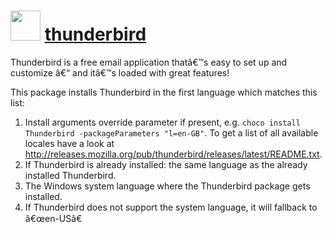 ﻿# <img src="https://cdn.rawgit.com/chocolatey/chocolatey-coreteampackages/edba4a5849ff756e767cba86641bea97ff5721fe/icons/thunderbird.png" width="48" height="48"/> [thunderbird](https://chocolatey.org/packages/thunderbird)


Thunderbird is a free email application thatâ€™s easy to set up and customize â€“ and itâ€™s loaded with great features!

This package installs Thunderbird in the first language which matches this list:

1. Install arguments override parameter if present, e.g. `choco install Thunderbird -packageParameters "l=en-GB"`.
To get a list of all available locales have a look at http://releases.mozilla.org/pub/thunderbird/releases/latest/README.txt.
2. If Thunderbird is already installed: the same language as the already installed Thunderbird.
3. The Windows system language where the Thunderbird package gets installed.
4. If Thunderbird does not support the system language, it will fallback to â€œen-USâ€

